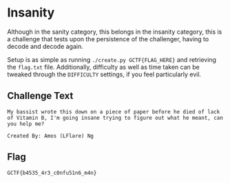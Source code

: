 # Insanity
Although in the sanity category, this belongs in the insanity category, this is a challenge that tests upon the persistence of the challenger, having to decode and decode again.

Setup is as simple as running `./create.py GCTF{FLAG_HERE}` and retrieving the `flag.txt` file. Additionally, difficulty as well as time taken can be tweaked through the `DIFFICULTY` settings, if you feel particularly evil.

## Challenge Text
```
My bassist wrote this down on a piece of paper before he died of lack of Vitamin B, I'm going insane trying to figure out what he meant, can you help me?

Created By: Amos (LFlare) Ng
```

## Flag
`GCTF{b4535_4r3_c0nfu51n6_m4n}`
